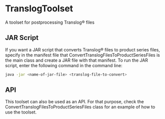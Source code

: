 # TranslogToolset
A toolset for postprocessing Translog® files

## JAR Script

If you want a JAR script that converts Translog® files to product series files, specify in the manifest file that ConvertTranslogFilesToProductSeriesFiles is the main class and create a JAR file with that manifest. To run the JAR script, enter the following command in the command line:

```bash
java -jar <name-of-jar-file> <translog-file-to-convert>
```

## API

This toolset can also be used as an API. For that purpose, check the ConvertTranslogFilesToProductSeriesFiles class for an example of how to use the toolset.
